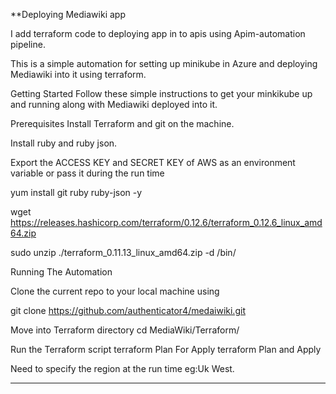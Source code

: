 **Deploying Mediawiki app

I add terraform code to deploying app in to apis using Apim-automation pipeline. 

This is a simple automation for setting up minikube in Azure and deploying Mediawiki into it using terraform.

Getting Started
Follow these simple instructions to get your minkikube up and running along with Mediawiki deployed into it.

Prerequisites
Install Terraform and git on the machine.

Install ruby and ruby json.

Export the ACCESS KEY and SECRET KEY of AWS as an environment variable or pass it during the run time

yum install git ruby ruby-json -y

wget https://releases.hashicorp.com/terraform/0.12.6/terraform_0.12.6_linux_amd64.zip

sudo unzip ./terraform_0.11.13_linux_amd64.zip -d /bin/


Running The Automation

Clone the current repo to your local machine using

git clone https://github.com/authenticator4/medaiwiki.git

Move into Terraform directory
cd MediaWiki/Terraform/

Run the Terraform script
terraform  Plan For Apply
terraform Plan and Apply

Need to specify the region at the run time eg:Uk West.

******
